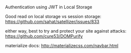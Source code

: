Authentication using JWT in Local Storage

Good read on local storage vs session storage: https://github.com/sahat/satellizer/issues/833

either way, best to try and protect your site against attacks: https://github.com/cure53/DOMPurify

materialize docs: http://materializecss.com/navbar.html